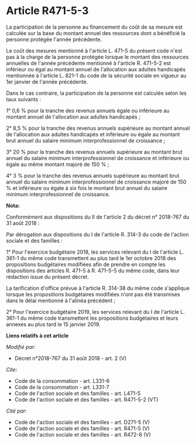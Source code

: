 # Article R471-5-3

La participation de la personne au financement du coût de sa mesure est calculée sur la base du montant annuel des ressources
dont a bénéficié la personne protégée l'année précédente.

Le coût des mesures mentionné à l'article L. 471-5 du présent code n'est pas à la charge de la personne protégée lorsque le
montant des ressources annuelles de l'année précédente mentionné à l'article R. 471-5-2 est inférieur ou égal au montant
annuel de l'allocation aux adultes handicapés mentionnée à l'article L. 821-1 du code de la sécurité sociale en vigueur au
1er janvier de l'année précédente.

Dans le cas contraire, la participation de la personne est calculée selon les taux suivants :

1° 0,6 % pour la tranche des revenus annuels égale ou inférieure au montant annuel de l'allocation aux adultes handicapés ;

2° 8,5 % pour la tranche des revenus annuels supérieure au montant annuel de l'allocation aux adultes handicapés et
inférieure ou égale au montant brut annuel du salaire minimum interprofessionnel de croissance ;

3° 20 % pour la tranche des revenus annuels supérieure au montant brut annuel du salaire minimum interprofessionnel de
croissance et inférieure ou égale au même montant majoré de 150 % ;

4° 3 % pour la tranche des revenus annuels supérieure au montant brut annuel du salaire minimum interprofessionnel de
croissance majoré de 150 % et inférieure ou égale à six fois le montant brut annuel du salaire minimum interprofessionnel de
croissance.

**Nota:**

Conformément aux dispositions du II de l'article 2 du décret n° 2018-767 du 31 août 2018 :

Par dérogation aux dispositions du I de l'article R. 314-3 du code de l'action sociale et des familles  :

1° Pour l'exercice budgétaire 2018, les services relevant du I de l'article L. 361-1 du même code transmettent au plus tard
le 1er octobre 2018 des propositions budgétaires modifiées afin de prendre en compte les dispositions des articles R. 471-5 à
R. 471-5-5 du même code, dans leur rédaction issue du présent décret.

La tarification d'office prévue à l'article R. 314-38 du même code s'applique lorsque les propositions budgétaires modifiées
n'ont pas été transmises dans le délai mentionné à l'alinéa précédent ;

2° Pour l'exercice budgétaire 2019, les services relevant du I de l'article L. 361-1 du même code transmettent les
propositions budgétaires et leurs annexes au plus tard le 15 janvier 2019.

**Liens relatifs à cet article**

_Modifié par_:

  - Décret n°2018-767 du 31 août 2018 - art. 2 (V)

_Cite_:

  - Code de la consommation - art. L331-6
  - Code de la consommation - art. L331-7
  - Code de l'action sociale et des familles - art. L471-5
  - Code de l'action sociale et des familles - art. R471-5-2 (VT)

_Cité par_:

  - Code de l'action sociale et des familles - art. D271-5 (V)
  - Code de l'action sociale et des familles - art. R471-5 (V)
  - Code de l'action sociale et des familles - art. R472-8 (V)
